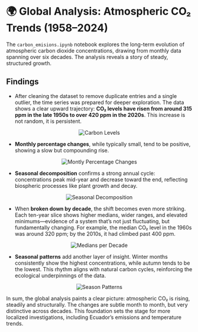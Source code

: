 # 🌍 Global Analysis: Atmospheric CO₂ Trends (1958–2024)
The `carbon_emisions.ipynb` notebook explores the long-term evolution of atmospheric carbon dioxide concentrations, drawing from monthly data spanning over six decades. The analysis reveals a story of steady, structured growth.

## Findings
- After cleaning the dataset to remove duplicate entries and a single outlier, the time series was prepared for deeper exploration. The data shows a clear upward trajectory: **CO₂ levels have risen from around 315 ppm in the late 1950s to over 420 ppm in the 2020s**. This increase is not random, it is persistent.

<p align="center">
  <img src="assets/co2_dist.png" alt="Carbon Levels">
</p>

- **Monthly percentage changes**, while typically small, tend to be positive, showing a slow but compounding rise.

<p align="center">
  <img src="assets/month_changes.png" alt="Montly Percentage Changes">
</p>

- **Seasonal decomposition** confirms a strong annual cycle: concentrations peak mid-year and decrease toward the end, reflecting biospheric processes like plant growth and decay.

<p align="center">
  <img src="assets/decomposition.png" alt="Seasonal Decomposition">
</p>

- When **broken down by decade**, the shift becomes even more striking. Each ten-year slice shows higher medians, wider ranges, and elevated minimums—evidence of a system that’s not just fluctuating, but fundamentally changing. For example, the median CO₂ level in the 1960s was around 320 ppm; by the 2010s, it had climbed past 400 ppm.

<p align="center">
  <img src="assets/decades.png" alt="Medians per Decade">
</p>

- **Seasonal patterns** add another layer of insight. Winter months consistently show the highest concentrations, while autumn tends to be the lowest. This rhythm aligns with natural carbon cycles, reinforcing the ecological underpinnings of the data.

<p align="center">
  <img src="assets/seasons.png" alt="Season Patterns">
</p>

In sum, the global analysis paints a clear picture: atmospheric CO₂ is rising, steadily and structurally. The changes are subtle month to month, but very distinctive across decades. This foundation sets the stage for more localized investigations, including Ecuador’s emissions and temperature trends.
